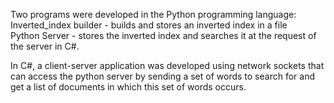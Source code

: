 Two programs were developed in the Python programming language: <br />
Inverted_index builder - builds and stores an inverted index in a file <br />
Python Server - stores the inverted index and searches it at the request of the server in C#. <br />

In C#, a client-server application was developed using network sockets that can access the python server by sending a set of words to search for and get a list of documents in which this set of words occurs.
